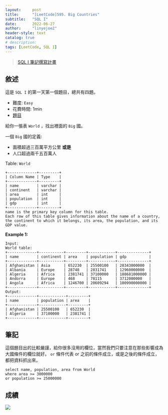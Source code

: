 ```yaml
---
layout:     post
title:      "[LeetCode]595. Big Countries"
subtitle:   "SQL I"
date:       2022-06-27
author:     "linyejoe2"
header-style: text
catalog: true
# description: 
tags: [LeetCode, SQL I]
---
```


>[SQL I 筆記撰寫計畫](/2022/06/27/leetcode/SQL/SQL%20I/Starting_write_SQL_I_note/)

## 敘述

這是 `SQL I` 的第一天第一個題目，總共有四題。

+ 難度: `Easy`
+ 花費時間: 1min
+ [題目](https://leetcode.com/problems/big-countries/)

給你一張表 `World` ，找出裡面的 `Big` 國。

一個 `Big` 國的定義:
+ 面積超過三百萬平方公里
**或是**
+ 人口超過兩千五百萬人

<!--more-->

Table: `World`
```
+-------------+---------+
| Column Name | Type    |
+-------------+---------+
| name        | varchar |
| continent   | varchar |
| area        | int     |
| population  | int     |
| gdp         | int     |
+-------------+---------+
name is the primary key column for this table.
Each row of this table gives information about the name of a country, the continent to which it belongs, its area, the population, and its GDP value.
```

**Example 1:**

```=
Input: 
World table:
+-------------+-----------+---------+------------+--------------+
| name        | continent | area    | population | gdp          |
+-------------+-----------+---------+------------+--------------+
| Afghanistan | Asia      | 652230  | 25500100   | 20343000000  |
| Albania     | Europe    | 28748   | 2831741    | 12960000000  |
| Algeria     | Africa    | 2381741 | 37100000   | 188681000000 |
| Andorra     | Europe    | 468     | 78115      | 3712000000   |
| Angola      | Africa    | 1246700 | 20609294   | 100990000000 |
+-------------+-----------+---------+------------+--------------+
Output: 
+-------------+------------+---------+
| name        | population | area    |
+-------------+------------+---------+
| Afghanistan | 25500100   | 652230  |
| Algeria     | 37100000   | 2381741 |
+-------------+------------+---------+
```

## 筆記

這個題目出的比較嚴謹，給你很多沒用的欄位，當然我們只要注意在那些影響成為大國條件的欄位就好。
`or` 條件代表 or 之前的條件成立，或是之後的條件成立，都把資料抓出來。

```sql=
select name, population, area from World 
where area >= 3000000
or population >= 25000000
```

## 成績

![](https://i.imgur.com/wW9fYlD.png)


<!-- ##### 參考資料 -->